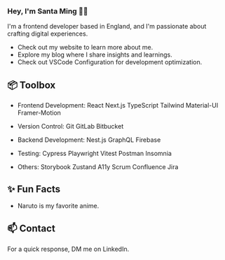 ### Hey, I'm Santa Ming 👋🏽
I'm a frontend developer based in England, and I'm passionate about crafting digital experiences.

- Check out my website to learn more about me.
- Explore my blog where I share insights and learnings.
- Check out VSCode Configuration for development optimization.

## 📦 Toolbox
- Frontend Development: React Next.js TypeScript Tailwind Material-UI Framer-Motion

- Version Control: Git GitLab Bitbucket

- Backend Development: Nest.js GraphQL Firebase

- Testing: Cypress Playwright Vitest Postman Insomnia

- Others: Storybook Zustand A11y Scrum Confluence Jira

## ✨ Fun Facts
- Naruto is my favorite anime.

## 📫 Contact
For a quick response, DM me on LinkedIn.
